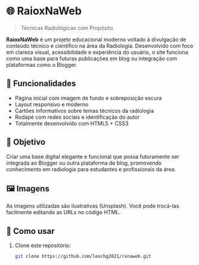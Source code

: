 # 🌐 RaioxNaWeb

> Técnicas Radiológicas com Propósito

**RaioxNaWeb** é um projeto educacional moderno voltado à divulgação de conteúdo técnico e científico na área da Radiologia. Desenvolvido com foco em clareza visual, acessibilidade e experiência do usuário, o site funciona como uma base para futuras publicações em blog ou integração com plataformas como o Blogger.

## 🧩 Funcionalidades

- Página inicial com imagem de fundo e sobreposição escura
- Layout responsivo e moderno
- Cartões informativos sobre temas técnicos da radiologia
- Rodapé com redes sociais e identificação do autor
- Totalmente desenvolvido com HTML5 + CSS3

## 🎯 Objetivo

Criar uma base digital elegante e funcional que possa futuramente ser integrada ao Blogger ou outra plataforma de blog, promovendo conhecimento em radiologia para estudantes e profissionais da área.

## 🖼️ Imagens

As imagens utilizadas são ilustrativas (Unsplash). Você pode trocá-las facilmente editando as URLs no código HTML.

## 🚀 Como usar

1. Clone este repositório:
   ```bash
   git clone https://github.com/leochg2021/rxnaweb.git
